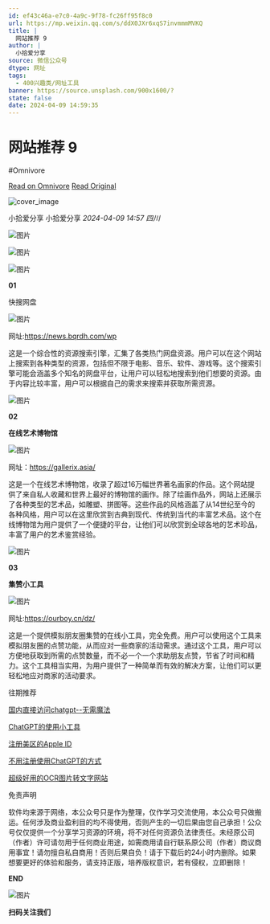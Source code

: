 ```yaml
---
id: ef43c46a-e7c0-4a9c-9f78-fc26ff95f8c0
url: https://mp.weixin.qq.com/s/ddX0JXr6xqS7invmmmMVKQ
title: |
  网站推荐 9
author: |
  小拾爱分享
source: 微信公众号
dtype: 网址
tags:
  - 400兴趣类/网址工具
banner: https://source.unsplash.com/900x1600/?
state: false
date: 2024-04-09 14:59:35
---
```



# 网站推荐 9
#Omnivore

[Read on Omnivore](https://omnivore.app/me/https-mp-weixin-qq-com-s-dd-x-0-j-xr-6-xq-s-7-invmmm-mvkq-18ec1a793f2)
[Read Original](https://mp.weixin.qq.com/s/ddX0JXr6xqS7invmmmMVKQ)

![cover_image](https://proxy-prod.omnivore-image-cache.app/0x0,sI9tFKvqF8X8upA3xtfp7wv__uKlKvfBk2nRgKhLhD3g/https://mmbiz.qpic.cn/sz_mmbiz_jpg/Tf57eWib38LCPC7cOKAAicyHmDic4DxsEaQZhOLibPfrTGByHXMMb2PyRSH553TnoBMV3EeG7F272JtBibFDb7gC2qg/0?wx_fmt=jpeg) 

 小拾爱分享  小拾爱分享 _2024-04-09 14:57_ _四川_ 

![图片](https://proxy-prod.omnivore-image-cache.app/0x0,sBZZsy7vOhnX4Jex8tJgK_U3yD_3BY2jAalJyEX2wA38/https://mmbiz.qpic.cn/sz_mmbiz_jpg/Tf57eWib38LCPC7cOKAAicyHmDic4DxsEaQSf1E2iaVzwAbeiczVGaqR1kQ4Qt1moxAibY5RXpe9mghUYZraXuCguEzw/640?wx_fmt=jpeg&from=appmsg)

![图片](https://proxy-prod.omnivore-image-cache.app/0x0,sBSNb_ifs2UvnoPtuJQGs8knjjSCrp6RAK2KdqxpfnHQ/https://mmbiz.qpic.cn/sz_mmbiz_jpg/Tf57eWib38LCPC7cOKAAicyHmDic4DxsEaQn1mKhdia3IqjWaEmy7LOyjlLOwEicTsfBTwAsn2bq6qkTGnF31OMK8icA/640?wx_fmt=jpeg&from=appmsg)

![图片](https://proxy-prod.omnivore-image-cache.app/0x0,sHSWTNkqd1sRcMcx3ig-yG0E16CEjbz2hWFwz8sULRto/https://mmbiz.qpic.cn/sz_mmbiz_png/Tf57eWib38LCPC7cOKAAicyHmDic4DxsEaQYrQOQqOyvf4TeJwyWPketic1vcw20JxrqL6jPWpVibF6cX7vAyvjmIeA/640?wx_fmt=png&from=appmsg)

**01**

快搜网盘  

![图片](https://proxy-prod.omnivore-image-cache.app/0x0,sKQoSxwdBEN5zH0Q8FhHJv9rKk-yHrZZC_Qw-BbrtYko/https://mmbiz.qpic.cn/sz_mmbiz_jpg/Tf57eWib38LCPC7cOKAAicyHmDic4DxsEaQQoc2PBq4uEUDs6lg5NZpUuuYEpiaoNPqPojdWF6QB6SQibddnohThiavA/640?wx_fmt=jpeg&from=appmsg)

网址:https://news.bqrdh.com/wp 

 这是一个综合性的资源搜索引擎，汇集了各类热门网盘资源。用户可以在这个网站上搜索到各种类型的资源，包括但不限于电影、音乐、软件、游戏等。这个搜索引擎可能会涵盖多个知名的网盘平台，让用户可以轻松地搜索到他们想要的资源。由于内容比较丰富，用户可以根据自己的需求来搜索并获取所需资源。

![图片](https://proxy-prod.omnivore-image-cache.app/0x0,sHSWTNkqd1sRcMcx3ig-yG0E16CEjbz2hWFwz8sULRto/https://mmbiz.qpic.cn/sz_mmbiz_png/Tf57eWib38LCPC7cOKAAicyHmDic4DxsEaQYrQOQqOyvf4TeJwyWPketic1vcw20JxrqL6jPWpVibF6cX7vAyvjmIeA/640?wx_fmt=png&from=appmsg)

**02**

**在线艺术博物馆**

![图片](https://proxy-prod.omnivore-image-cache.app/0x0,s7Qdq7Jon_Mj2u3iBNJcPAfQ8Ah3P3xDHKmULcQe9Vbw/https://mmbiz.qpic.cn/sz_mmbiz_jpg/Tf57eWib38LCPC7cOKAAicyHmDic4DxsEaQich9qCrrXYQdbZYFqBmMlJlSHv0Ir8atCpIJ4r9iciaxh5mC96Cl4jTvw/640?wx_fmt=jpeg&from=appmsg)

网址：https://gallerix.asia/ 

 这是一个在线艺术博物馆，收录了超过16万幅世界著名画家的作品。这个网站提供了来自私人收藏和世界上最好的博物馆的画作。除了绘画作品外，网站上还展示了各种类型的艺术品，如雕塑、拼图等。这些作品的风格涵盖了从14世纪至今的各种风格，用户可以在这里欣赏到古典到现代、传统到当代的丰富艺术品。这个在线博物馆为用户提供了一个便捷的平台，让他们可以欣赏到全球各地的艺术珍品，丰富了用户的艺术鉴赏经验。

![图片](https://proxy-prod.omnivore-image-cache.app/0x0,sHSWTNkqd1sRcMcx3ig-yG0E16CEjbz2hWFwz8sULRto/https://mmbiz.qpic.cn/sz_mmbiz_png/Tf57eWib38LCPC7cOKAAicyHmDic4DxsEaQYrQOQqOyvf4TeJwyWPketic1vcw20JxrqL6jPWpVibF6cX7vAyvjmIeA/640?wx_fmt=png&from=appmsg)

**03**

**集赞小工具**

![图片](https://proxy-prod.omnivore-image-cache.app/0x0,s2ZyFCrsnykjwyTvic6tZnnxWDpkvorc4H17mCowuB0U/https://mmbiz.qpic.cn/sz_mmbiz_jpg/Tf57eWib38LCPC7cOKAAicyHmDic4DxsEaQXnJmnc4peR9TfzurzDNS7C9TQOngr68DL8eUwbLibgMla1P5ibiaesr2g/640?wx_fmt=jpeg&from=appmsg)

网址:https://ourboy.cn/dz/ 

 这是一个提供模拟朋友圈集赞的在线小工具，完全免费。用户可以使用这个工具来模拟朋友圈的点赞功能，从而应对一些商家的活动需求。通过这个工具，用户可以方便地获取到所需的点赞数量，而不必一个一个求助朋友点赞，节省了时间和精力。这个工具相当实用，为用户提供了一种简单而有效的解决方案，让他们可以更轻松地应对商家的活动要求。

往期推荐

[国内直接访问chatgpt--无需魔法](http://mp.weixin.qq.com/s?%5F%5Fbiz=Mzg3Mjk4MjAxMQ==&mid=2247484147&idx=1&sn=ce3f4a3e8cf6ff45e97231d10d14317c&chksm=cee7b667f9903f71dff05f431dd885001a37566eafc809bfa34abdd5e5ed6596c8d0dabb6ff3&scene=21#wechat%5Fredirect)  

[ChatGPT的使用小工具](http://mp.weixin.qq.com/s?%5F%5Fbiz=Mzg3Mjk4MjAxMQ==&mid=2247484069&idx=1&sn=f11c83965a4efb46198f4f11935e371a&chksm=cee7b631f9903f278aec88a2080400058ece38a1cd34942ceab6c7d44494318ec3e012db318b&scene=21#wechat%5Fredirect)  

[注册美区的Apple ID](http://mp.weixin.qq.com/s?%5F%5Fbiz=Mzg3Mjk4MjAxMQ==&mid=2247484208&idx=1&sn=73306c2bcfca0a58e9807ff0e7546760&chksm=cee7b7a4f9903eb2c7b00dcfa53646e2f582de6741a602b53bc114b5b65475b19412e53f6c0d&scene=21#wechat%5Fredirect)  

[不用注册使用ChatGPT的方式](http://mp.weixin.qq.com/s?%5F%5Fbiz=Mzg3Mjk4MjAxMQ==&mid=2247484109&idx=1&sn=287dc3a569bea6dab0f4623fe1264124&chksm=cee7b659f9903f4fce9a6df89ba8e33a842314e49a92028902e173d848aac96384996cabeadc&scene=21#wechat%5Fredirect)  

[超级好用的OCR图片转文字网站](http://mp.weixin.qq.com/s?%5F%5Fbiz=Mzg3Mjk4MjAxMQ==&mid=2247484244&idx=1&sn=d2ac3f1224ec04a0eccf8696aea01fe3&chksm=cee7b7c0f9903ed6a4f943b7a1bd0f9e85146865575aae5ee7cc5861d8684f579aa112afec73&scene=21#wechat%5Fredirect)  

免责声明

软件均来源于网络，本公众号只是作为整理，仅作学习交流使用，本公众号只做搬运。任何涉及商业盈利目的均不得使用，否则产生的一切后果由您自己承担！公众号仅仅提供一个分享学习资源的环境，将不对任何资源负法律责任。未经原公司（作者）许可请勿用于任何商业用途，如需商用请自行联系原公司（作者）商议商用事宜！请勿擅自私自商用！否则后果自负！请于下载后的24小时内删除。如果想要更好的体验和服务，请支持正版，培养版权意识，若有侵权，立即删除！

**END**

![图片](https://proxy-prod.omnivore-image-cache.app/0x0,sthkRgJ86qOEu-Y2CIx-jBZLYW2JjqEkf76eqzlNRcfA/https://mmbiz.qpic.cn/sz_mmbiz_png/Tf57eWib38LBCaebrW4uL6XRJLdpFiaFpzubVNzU7npP7pYQ8nXOGvHkxTUbA13owhXbuwI9PBSAZBuPJQ0Qk9lA/640?wx_fmt=png)

**扫码关注我们**



